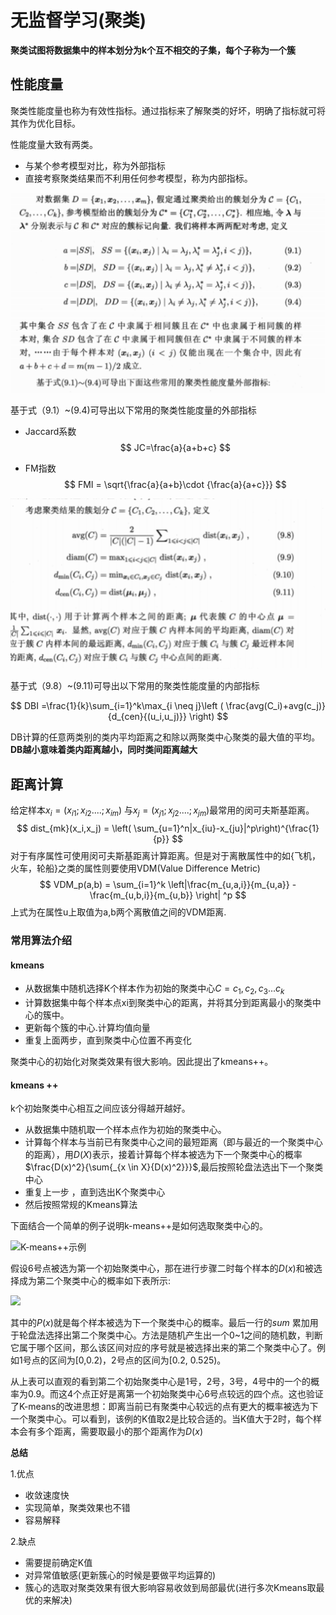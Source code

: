 # 无监督学习(聚类)
**聚类试图将数据集中的样本划分为k个互不相交的子集，每个子称为一个簇**

## 性能度量
聚类性能度量也称为有效性指标。通过指标来了解聚类的好坏，明确了指标就可将其作为优化目标。

性能度量大致有两类。
- 与某个参考模型对比，称为外部指标
- 直接考察聚类结果而不利用任何参考模型，称为内部指标。


![聚类 2](https://github.com/seyoulala/Basic-Algorithm/blob/master/picture/%E8%81%9A%E7%B1%BB.png)

基于式（9.1）~(9.4)可导出以下常用的聚类性能度量的外部指标

- Jaccard系数
$$
JC=\frac{a}{a+b+c}
$$

- FM指数
$$
FMI = \sqrt{\frac{a}{a+b}\cdot {\frac{a}{a+c}}}
$$

![聚类2](https://github.com/seyoulala/Basic-Algorithm/blob/master/picture/%E8%81%9A%E7%B1%BB3.png)

基于式（9.8）~(9.11)可导出以下常用的聚类性能度量的内部指标

$$
DBI =\frac{1}{k}\sum_{i=1}^k\max_{i \neq j}\left ( \frac{avg(C_i)+avg(c_j)}{d_{cen}{(u_i,u_j)}} \right)
$$

DB计算的任意两类别的类内平均距离之和除以两聚类中心聚类的最大值的平均。
**DB越小意味着类内距离越小，同时类间距离越大**

## 距离计算

给定样本$x_i=(x_{i1};x_{i2}....;x_{im})$ 与$x_j=(x_{j1};x_{j2}....;x_{jm})$最常用的闵可夫斯基距离。
$$
dist_{mk}(x_i,x_j) = \left( \sum_{u=1}^n|x_{iu}-x_{ju}|^p\right)^{\frac{1}{p}}
$$
对于有序属性可使用闵可夫斯基距离计算距离。但是对于离散属性中的如{飞机，火车，轮船}之类的属性则要使用VDM(Value Difference Metric)
$$
VDM_p(a,b) = \sum_{i=1}^k \left|\frac{m_{u,a,i}}{m_{u,a}} -\frac{m_{u,b,i}}{m_{u,b}} \right| ^p
$$
上式为在属性u上取值为a,b两个离散值之间的VDM距离.

### 常用算法介绍
#### kmeans

- 从数据集中随机选择K个样本作为初始的聚类中心$C={c_1,c_2,c_3...c_k}$
- 计算数据集中每个样本点xi到聚类中心的距离，并将其分到距离最小的聚类中心的簇中。
- 更新每个簇的中心.计算均值向量
- 重复上面两步，直到聚类中心位置不再变化

聚类中心的初始化对聚类效果有很大影响。因此提出了kmeans++。
#### kmeans ++
k个初始聚类中心相互之间应该分得越开越好。
- 从数据集中随机取一个样本点作为初始的聚类中心。
- 计算每个样本与当前已有聚类中心之间的最短距离（即与最近的一个聚类中心的距离），用$D(X)$表示，接着计算每个样本被选为下一个聚类中心的概率$\frac{D(x)^2}{\sum{_{x \in X}{D(x)^2}}}$,最后按照轮盘法选出下一个聚类中心
- 重复上一步 ，直到选出K个聚类中心
- 然后按照常规的Kmeans算法

下面结合一个简单的例子说明k-means++是如何选取聚类中心的。

![K-means++示例](https://images2015.cnblogs.com/blog/1024143/201701/1024143-20170111025944728-1116870094.png)

假设6号点被选为第一个初始聚类中心，那在进行步骤二时每个样本的$D(x)$和被选择成为第二个聚类中心的概率如下表所示:

![](https://images2015.cnblogs.com/blog/1024143/201701/1024143-20170111025946338-787569010.png)


其中的$P(x)$就是每个样本被选为下一个聚类中心的概率。最后一行的$sum$ 累加用于轮盘法选择出第二个聚类中心。方法是随机产生出一个0~1之间的随机数，判断它属于哪个区间，那么该区间对应的序号就是被选择出来的第二个聚类中心了。例如1号点的区间为[0,0.2)，2号点的区间为[0.2, 0.525)。

 从上表可以直观的看到第二个初始聚类中心是1号，2号，3号，4号中的一个的概率为0.9。而这4个点正好是离第一个初始聚类中心6号点较远的四个点。这也验证了K-means的改进思想：即离当前已有聚类中心较远的点有更大的概率被选为下一个聚类中心。可以看到，该例的K值取2是比较合适的。当K值大于2时，每个样本会有多个距离，需要取最小的那个距离作为$D(x)$
 
**总结**

1.优点
- 收敛速度快
- 实现简单，聚类效果也不错
- 容易解释

2.缺点
- 需要提前确定K值
- 对异常值敏感(更新簇心的时候是要做平均运算的) 
- 簇心的选取对聚类效果有很大影响容易收敛到局部最优(进行多次Kmeans取最优的来解决)
